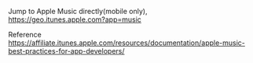 Jump to Apple Music directly(mobile only),  
https://geo.itunes.apple.com?app=music

Reference  
https://affiliate.itunes.apple.com/resources/documentation/apple-music-best-practices-for-app-developers/
